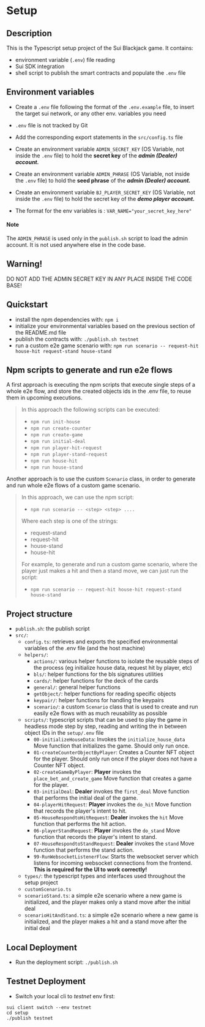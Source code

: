 # Setup

## Description

This is the Typescript setup project of the Sui Blackjack game. It contains:

- environment variable (`.env`) file reading
- Sui SDK integration
- shell script to publish the smart contracts and populate the `.env` file

## Environment variables

- Create a `.env` file following the format of the `.env.example` file, to insert the target sui network, or any other env. variables you need
- `.env` file is not tracked by Git
- Add the corresponding export statements in the `src/config.ts` file
- Create an environment variable `ADMIN_SECRET_KEY` (OS Variable, not inside the `.env` file) to hold the **secret key** of the **_admin (Dealer) account._**
- Create an environment variable `ADMIN_PHRASE` (OS Variable, not inside the `.env` file) to hold the **seed phrase** of the **_admin (Dealer) account._**
- Create an environment variable `BJ_PLAYER_SECRET_KEY` (OS Variable, not inside the `.env` file) to hold the secret key of the **_demo player account._**

- The format for the env variables is : `VAR_NAME="your_secret_key_here"`

#### Note

The `ADMIN_PHRASE` is used only in the `publish.sh` script to load the admin account. It is not used anywhere else in the code base.

## Warning!

DO NOT ADD THE ADMIN SECRET KEY IN ANY PLACE INSIDE THE CODE BASE!

## Quickstart

- install the npm dependencies with: `npm i`
- initialize your environmental variables based on the previous section of the README.md file
- publish the contracts with: `./publish.sh testnet`
- run a custom e2e game scenario with: `npm run scenario -- request-hit house-hit request-stand house-stand`

## Npm scripts to generate and run e2e flows

A first approach is executing the npm scripts that execute single steps of a whole e2e flow, and store the created objects ids in the .env file, to reuse them in upcoming executions. <br />
> In this approach the following scripts can be executed:
> 
> - `npm run init-house`
> - `npm run create-counter`
> - `npm run create-game`
> - `npm run initial-deal`
> - `npm run player-hit-request`
> - `npm run player-stand-request`
> - `npm run house-hit`
> - `npm run house-stand`

Another approach is to use the custom `Scenario` class, in order to generate and run whole e2e flows of a custom game scenario. <br />
> In this approach, we can use the npm script:
> - `npm run scenario -- <step> <step> ....`
>
> Where each step is one of the strings:
> 
> - request-stand
> - request-hit
> - house-stand
> - house-hit
>
> For example, to generate and run a custom game scenario, where the player just makes a hit and then a stand move, we can just run the script:
> - `npm run scenario -- request-hit house-hit request-stand house-stand`

## Project structure

- `publish.sh`: the publish script
- `src/`:
  - `config.ts`: retrieves and exports the specified environmental variables of the .env file (and the host machine)
  - `helpers/`:
    - `actions/`: various helper functions to isolate the reusable steps of the process (eg initialize house data, request hit by player, etc)
    - `bls/`: helper functions for the bls signatures utilities
    - `cards/`: helper functions for the deck of the cards
    - `general/`: general helper functions
    - `getObject/`: helper functions for reading specific objects
    - `keypair/`: helper functions for handling the keypairs
    - `scenario/`: a custom `Scenario` class that is used to create and run easily e2e flows with as much reusability as possible
  - `scripts/`: typescript scripts that can be used to play the game in headless mode step by step, reading and writing the in between object IDs in the `setup/.env` file
    - `00-initializeHouseData`: Invokes the `initialize_house_data` Move function that initializes the game. Should only run once.
    - `01-createCounterObjectByPlayer`: Creates a Counter NFT object for the player. Should only run once if the player does not have a Counter NFT object.
    - `02-createGameByPlayer`: **Player** invokes the `place_bet_and_create_game` Move function that creates a game for the player.
    - `03-initialDeal`: **Dealer** invokes the `first_deal` Move function that performs the initial deal of the game.
    - `04-playerHitRequest`: **Player** invokes the `do_hit` Move function that records the player's intent to hit.
    - `05-HouseRespondtoHitRequest`: **Dealer** invokes the `hit` Move function that performs the hit action.
    - `06-playerStandRequest`: **Player** invokes the `do_stand` Move function that records the player's intent to stand.
    - `07-HouseRespondtoStandRequest`: **Dealer** invokes the `stand` Move function that performs the stand action.
    - `99-RunWebsocketListenerFlow`: Starts the websocket server which listens for incoming websocket connections from the frontend.
      **This is required for the UI to work correctly!**
  - `types/`: the typescript types and interfaces used throughout the setup project
  - `customScenario.ts`
  - `scenarioStand.ts`: a simple e2e scenario where a new game is initialized, and the player makes only a stand move after the initial deal
  - `scenarioHitAndStand.ts`: a simple e2e scenario where a new game is initialized, and the player makes a hit and a stand move after the initial deal

## Local Deployment

- Run the deployment script: `./publish.sh`

## Testnet Deployment

- Switch your local cli to _testnet_ env first:

```shell
sui client switch --env testnet
cd setup
./publish testnet
```
